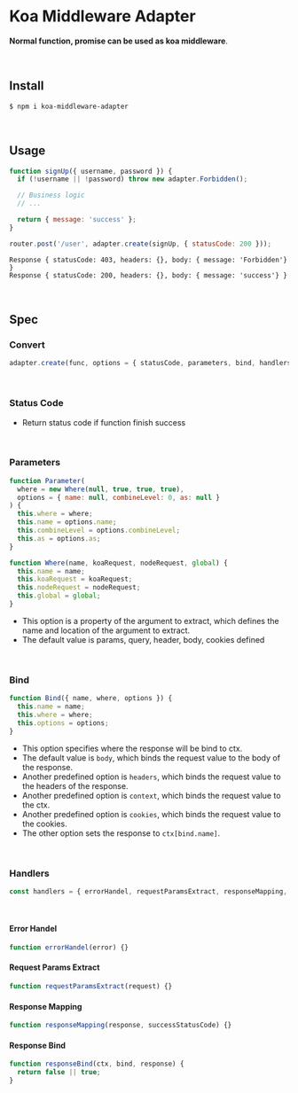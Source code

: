 # Koa Middleware Adapter

**Normal function, promise can be used as koa middleware**.

​    

## Install

```shell
$ npm i koa-middleware-adapter
```

​    

## Usage

```js
function signUp({ username, password }) {
  if (!username || !password) throw new adapter.Forbidden();

  // Business logic
  // ...

  return { message: 'success' };
}

router.post('/user', adapter.create(signUp, { statusCode: 200 }));
```

```shell
Response { statusCode: 403, headers: {}, body: { message: 'Forbidden'} }
Response { statusCode: 200, headers: {}, body: { message: 'success'} }
```

​    

## Spec

### Convert

```js
adapter.create(func, options = { statusCode, parameters, bind, handlers });
```

​    

### Status Code

- Return status code if function finish success

​    

### Parameters

```js
function Parameter(
  where = new Where(null, true, true, true),
  options = { name: null, combineLevel: 0, as: null }
) {
  this.where = where;
  this.name = options.name;
  this.combineLevel = options.combineLevel;
  this.as = options.as;
}

function Where(name, koaRequest, nodeRequest, global) {
  this.name = name;
  this.koaRequest = koaRequest;
  this.nodeRequest = nodeRequest;
  this.global = global;
}
```

- This option is a property of the argument to extract, which defines the name and location of the argument to extract.
-  The default value is params, query, header, body, cookies defined

​    

### Bind

```js
function Bind({ name, where, options }) {
  this.name = name;
  this.where = where;
  this.options = options;
}
```

- This option specifies where the response will be bind to ctx.
- The default value is `body`, which binds the request value to the body of the response.
- Another predefined option is `headers`, which binds the request value to the headers of the response.
-  Another predefined option is `context`, which binds the request value to the ctx.
-  Another predefined option is `cookies`, which binds the request value to the cookies.
- The other option sets the response to `ctx[bind.name]`.

​    

### Handlers

```js
const handlers = { errorHandel, requestParamsExtract, responseMapping, responseBind };
```

​    

#### Error Handel

```js
function errorHandel(error) {}
```

#### Request Params Extract

```js
function requestParamsExtract(request) {}
```

#### Response Mapping

```js
function responseMapping(response, successStatusCode) {}
```

#### Response Bind

```js
function responseBind(ctx, bind, response) {
  return false || true;
}
```

